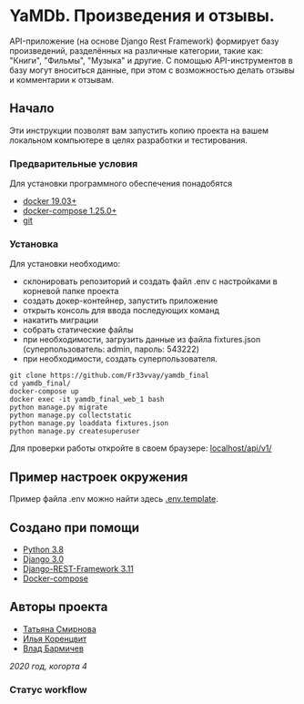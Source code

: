 # YaMDb. Произведения и отзывы.

API-приложение (на основе Django Rest Framework) формирует базу произведений, разделённых на различные категории, 
такие как: "Книги", "Фильмы", "Музыка" и другие. С помощью API-инструментов в базу могут
вноситься данные, при этом с возможностью делать отзывы и комментарии к отзывам. 

## Начало

Эти инструкции позволят вам запустить копию проекта на вашем локальном компьютере в целях разработки и тестирования.

### Предварительные условия

Для установки программного обеспечения понадобятся

* [docker 19.03+](https://www.docker.com/get-started)
* [docker-compose 1.25.0+](https://docs.docker.com/compose/)
* [git](https://github.com/)


### Установка

Для установки необходимо: 
* склонировать репозиторий и создать файл .env с настройками в корневой папке проекта
* создать докер-контейнер, запустить приложение
* открыть консоль для ввода последующих команд 
* накатить миграции
* собрать статические файлы
* при необходимости, загрузить данные из файла fixtures.json (суперпользователь: admin, пароль: 543222)
* при необходимости, создать суперпользователя.

```
git clone https://github.com/Fr33vvay/yamdb_final
cd yamdb_final/
docker-compose up
docker exec -it yamdb_final_web_1 bash
python manage.py migrate
python manage.py collectstatic
python manage.py loaddata fixtures.json
python manage.py createsuperuser
```

Для проверки работы откройте в своем браузере: [localhost/api/v1/](http://localhost/api/v1)

## Пример настроек окружения

Пример файла .env можно найти здесь [.env.template](.env.template).
## Создано при помощи
* [Python 3.8](https://www.python.org/downloads/)
* [Django 3.0](https://docs.djangoproject.com/en/3.1/)
* [Django-REST-Framework 3.11](https://www.django-rest-framework.org/)
* [Docker-compose](https://docs.docker.com/compose/)


## Авторы проекта

* [Татьяна Смирнова](https://github.com/Tatyana-Smirnova "github")
* [Илья Коренцвит](https://github.com/Fr33vvay "github")
* [Влад Бармичев](https://github.com/Shindler7 "github")

*2020 год, когорта 4*

### Статус workflow

